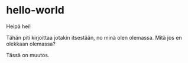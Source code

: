 # hello-world

Heipä hei!

Tähän piti kirjoittaa jotakin itsestään, no minä olen olemassa. Mitä jos en olekkaan olemassa?

Tässä on muutos.
